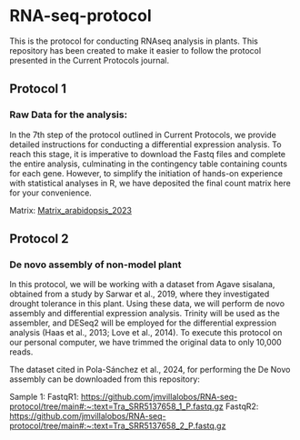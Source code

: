 # RNA-seq-protocol
 This is the protocol for conducting RNAseq analysis in plants. This repository has been created to make it easier to follow the protocol presented in the Current Protocols journal.
## Protocol 1

### Raw Data for the analysis:

In the 7th step of the protocol outlined in Current Protocols, we provide detailed instructions for conducting a differential expression analysis. To reach this stage, it is imperative to download the Fastq files and complete the entire analysis, culminating in the contingency table containing counts for each gene. However, to simplify the initiation of hands-on experience with statistical analyses in R, we have deposited the final count matrix here for your convenience.

Matrix: [Matrix_arabidopsis_2023](https://raw.githubusercontent.com/jmvillalobos/RNA-seq-protocol/main/matriz_arabidopsis_2023.txt)


## Protocol 2

### De novo assembly of non-model plant

In this protocol, we will be working with a dataset from Agave sisalana, obtained from a study by Sarwar et al., 2019, where they investigated drought tolerance in this plant. Using these data, we will perform de novo assembly and differential expression analysis. Trinity will be used as the assembler, and DESeq2 will be employed for the differential expression analysis (Haas et al., 2013; Love et al., 2014). To execute this protocol on our personal computer, we have trimmed the original data to only 10,000 reads.

The dataset cited in Pola-Sánchez et al., 2024, for performing the De Novo assembly can be downloaded from this repository:

Sample 1:
   FastqR1: https://github.com/jmvillalobos/RNA-seq-protocol/tree/main#:~:text=Tra_SRR5137658_1_P.fastq.gz
   FastqR2: https://github.com/jmvillalobos/RNA-seq-protocol/tree/main#:~:text=Tra_SRR5137658_2_P.fastq.gz
